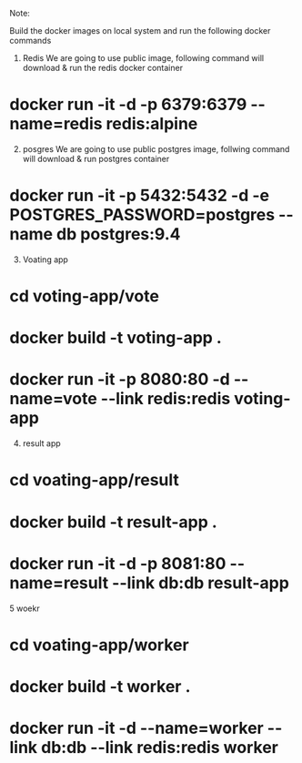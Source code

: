 Note: 

Build the docker images on local system and run the following docker commands 

1. Redis 
We are going to use public image, following command will download & run the redis docker container

# docker run -it -d -p 6379:6379 --name=redis redis:alpine

2. posgres 
We are going to use public postgres image, follwing command will download & run postgres container

# docker run -it  -p 5432:5432 -d  -e POSTGRES_PASSWORD=postgres --name db postgres:9.4

3. Voating app 
# cd voting-app/vote
# docker build -t voting-app .
# docker run -it -p 8080:80 -d --name=vote --link redis:redis voting-app

4. result app  
# cd voating-app/result
# docker build -t result-app . 
# docker run -it -d -p 8081:80 --name=result --link db:db result-app

5 woekr 
# cd voating-app/worker
# docker build -t worker . 
# docker run -it -d --name=worker --link db:db --link redis:redis worker
